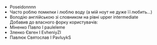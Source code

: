 - Poseidonnnn
- Часто роблю помилки і люблю воду (а мій ноут не дуже її любить...)
- Bолодію англійською зі словником на рівні upper intermediate 
Добавив до власного форку користувачів:
- Міненко Павло I pauleleme
- Зленко Євген I EvheniyZl
- Павлюк Святослав I PavluykS
